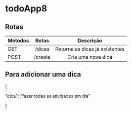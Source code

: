 # todoApp8


## Rotas

| Métodos |    Rotas     |               Descrição               |
| ------- | :----------: | :-----------------------------------: |
| GET     |   /dicas     |   Retorna as dicas já existentes      |    
| POST    |   /create    |   Cria uma nova dica                  |


## Para adicionar uma dica

{

  "dica": "fazer todas as atividades em dia"
  
}
